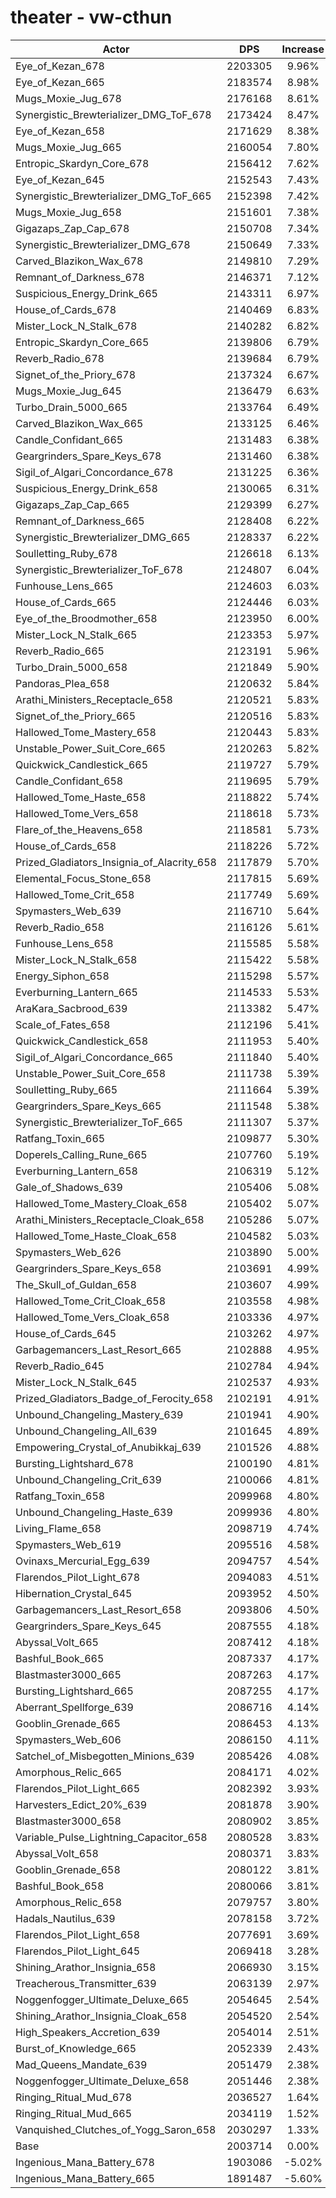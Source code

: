 # theater - vw-cthun
| Actor | DPS | Increase |
|---|:---:|:---:|
|Eye_of_Kezan_678|2203305|9.96%|
|Eye_of_Kezan_665|2183574|8.98%|
|Mugs_Moxie_Jug_678|2176168|8.61%|
|Synergistic_Brewterializer_DMG_ToF_678|2173424|8.47%|
|Eye_of_Kezan_658|2171629|8.38%|
|Mugs_Moxie_Jug_665|2160054|7.80%|
|Entropic_Skardyn_Core_678|2156412|7.62%|
|Eye_of_Kezan_645|2152543|7.43%|
|Synergistic_Brewterializer_DMG_ToF_665|2152398|7.42%|
|Mugs_Moxie_Jug_658|2151601|7.38%|
|Gigazaps_Zap_Cap_678|2150708|7.34%|
|Synergistic_Brewterializer_DMG_678|2150649|7.33%|
|Carved_Blazikon_Wax_678|2149810|7.29%|
|Remnant_of_Darkness_678|2146371|7.12%|
|Suspicious_Energy_Drink_665|2143311|6.97%|
|House_of_Cards_678|2140469|6.83%|
|Mister_Lock_N_Stalk_678|2140282|6.82%|
|Entropic_Skardyn_Core_665|2139806|6.79%|
|Reverb_Radio_678|2139684|6.79%|
|Signet_of_the_Priory_678|2137324|6.67%|
|Mugs_Moxie_Jug_645|2136479|6.63%|
|Turbo_Drain_5000_665|2133764|6.49%|
|Carved_Blazikon_Wax_665|2133125|6.46%|
|Candle_Confidant_665|2131483|6.38%|
|Geargrinders_Spare_Keys_678|2131460|6.38%|
|Sigil_of_Algari_Concordance_678|2131225|6.36%|
|Suspicious_Energy_Drink_658|2130065|6.31%|
|Gigazaps_Zap_Cap_665|2129399|6.27%|
|Remnant_of_Darkness_665|2128408|6.22%|
|Synergistic_Brewterializer_DMG_665|2128337|6.22%|
|Soulletting_Ruby_678|2126618|6.13%|
|Synergistic_Brewterializer_ToF_678|2124807|6.04%|
|Funhouse_Lens_665|2124603|6.03%|
|House_of_Cards_665|2124446|6.03%|
|Eye_of_the_Broodmother_658|2123950|6.00%|
|Mister_Lock_N_Stalk_665|2123353|5.97%|
|Reverb_Radio_665|2123191|5.96%|
|Turbo_Drain_5000_658|2121849|5.90%|
|Pandoras_Plea_658|2120632|5.84%|
|Arathi_Ministers_Receptacle_658|2120521|5.83%|
|Signet_of_the_Priory_665|2120516|5.83%|
|Hallowed_Tome_Mastery_658|2120443|5.83%|
|Unstable_Power_Suit_Core_665|2120263|5.82%|
|Quickwick_Candlestick_665|2119727|5.79%|
|Candle_Confidant_658|2119695|5.79%|
|Hallowed_Tome_Haste_658|2118822|5.74%|
|Hallowed_Tome_Vers_658|2118618|5.73%|
|Flare_of_the_Heavens_658|2118581|5.73%|
|House_of_Cards_658|2118226|5.72%|
|Prized_Gladiators_Insignia_of_Alacrity_658|2117879|5.70%|
|Elemental_Focus_Stone_658|2117815|5.69%|
|Hallowed_Tome_Crit_658|2117749|5.69%|
|Spymasters_Web_639|2116710|5.64%|
|Reverb_Radio_658|2116126|5.61%|
|Funhouse_Lens_658|2115585|5.58%|
|Mister_Lock_N_Stalk_658|2115422|5.58%|
|Energy_Siphon_658|2115298|5.57%|
|Everburning_Lantern_665|2114533|5.53%|
|AraKara_Sacbrood_639|2113382|5.47%|
|Scale_of_Fates_658|2112196|5.41%|
|Quickwick_Candlestick_658|2111953|5.40%|
|Sigil_of_Algari_Concordance_665|2111840|5.40%|
|Unstable_Power_Suit_Core_658|2111738|5.39%|
|Soulletting_Ruby_665|2111664|5.39%|
|Geargrinders_Spare_Keys_665|2111548|5.38%|
|Synergistic_Brewterializer_ToF_665|2111307|5.37%|
|Ratfang_Toxin_665|2109877|5.30%|
|Doperels_Calling_Rune_665|2107760|5.19%|
|Everburning_Lantern_658|2106319|5.12%|
|Gale_of_Shadows_639|2105406|5.08%|
|Hallowed_Tome_Mastery_Cloak_658|2105402|5.07%|
|Arathi_Ministers_Receptacle_Cloak_658|2105286|5.07%|
|Hallowed_Tome_Haste_Cloak_658|2104582|5.03%|
|Spymasters_Web_626|2103890|5.00%|
|Geargrinders_Spare_Keys_658|2103691|4.99%|
|The_Skull_of_Guldan_658|2103607|4.99%|
|Hallowed_Tome_Crit_Cloak_658|2103558|4.98%|
|Hallowed_Tome_Vers_Cloak_658|2103336|4.97%|
|House_of_Cards_645|2103262|4.97%|
|Garbagemancers_Last_Resort_665|2102888|4.95%|
|Reverb_Radio_645|2102784|4.94%|
|Mister_Lock_N_Stalk_645|2102537|4.93%|
|Prized_Gladiators_Badge_of_Ferocity_658|2102191|4.91%|
|Unbound_Changeling_Mastery_639|2101941|4.90%|
|Unbound_Changeling_All_639|2101645|4.89%|
|Empowering_Crystal_of_Anubikkaj_639|2101526|4.88%|
|Bursting_Lightshard_678|2100190|4.81%|
|Unbound_Changeling_Crit_639|2100066|4.81%|
|Ratfang_Toxin_658|2099968|4.80%|
|Unbound_Changeling_Haste_639|2099936|4.80%|
|Living_Flame_658|2098719|4.74%|
|Spymasters_Web_619|2095516|4.58%|
|Ovinaxs_Mercurial_Egg_639|2094757|4.54%|
|Flarendos_Pilot_Light_678|2094083|4.51%|
|Hibernation_Crystal_645|2093952|4.50%|
|Garbagemancers_Last_Resort_658|2093806|4.50%|
|Geargrinders_Spare_Keys_645|2087555|4.18%|
|Abyssal_Volt_665|2087412|4.18%|
|Bashful_Book_665|2087337|4.17%|
|Blastmaster3000_665|2087263|4.17%|
|Bursting_Lightshard_665|2087255|4.17%|
|Aberrant_Spellforge_639|2086716|4.14%|
|Gooblin_Grenade_665|2086453|4.13%|
|Spymasters_Web_606|2086150|4.11%|
|Satchel_of_Misbegotten_Minions_639|2085426|4.08%|
|Amorphous_Relic_665|2084171|4.02%|
|Flarendos_Pilot_Light_665|2082392|3.93%|
|Harvesters_Edict_20%_639|2081878|3.90%|
|Blastmaster3000_658|2080902|3.85%|
|Variable_Pulse_Lightning_Capacitor_658|2080528|3.83%|
|Abyssal_Volt_658|2080371|3.83%|
|Gooblin_Grenade_658|2080122|3.81%|
|Bashful_Book_658|2080066|3.81%|
|Amorphous_Relic_658|2079757|3.80%|
|Hadals_Nautilus_639|2078158|3.72%|
|Flarendos_Pilot_Light_658|2077691|3.69%|
|Flarendos_Pilot_Light_645|2069418|3.28%|
|Shining_Arathor_Insignia_658|2066930|3.15%|
|Treacherous_Transmitter_639|2063139|2.97%|
|Noggenfogger_Ultimate_Deluxe_665|2054645|2.54%|
|Shining_Arathor_Insignia_Cloak_658|2054520|2.54%|
|High_Speakers_Accretion_639|2054014|2.51%|
|Burst_of_Knowledge_665|2052339|2.43%|
|Mad_Queens_Mandate_639|2051479|2.38%|
|Noggenfogger_Ultimate_Deluxe_658|2051446|2.38%|
|Ringing_Ritual_Mud_678|2036527|1.64%|
|Ringing_Ritual_Mud_665|2034119|1.52%|
|Vanquished_Clutches_of_Yogg_Saron_658|2030297|1.33%|
|Base|2003714|0.00%|
|Ingenious_Mana_Battery_678|1903086|-5.02%|
|Ingenious_Mana_Battery_665|1891487|-5.60%|
